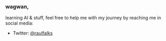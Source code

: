 
### wagwan, 

 learning AI & stuff, feel free to help me with my journey by reaching me in social media:

- Twitter: [@raulfalks](https://twitter.com/raulfalks)
<br>
